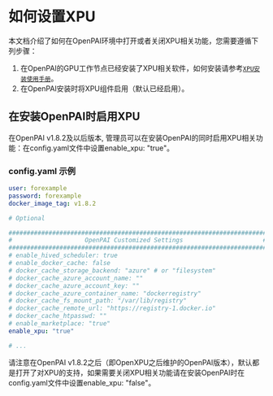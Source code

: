 # 如何设置XPU

本文档介绍了如何在OpenPAI环境中打开或者关闭XPU相关功能，您需要遵循下列步骤：

  1. 在OpenPAI的GPU工作节点已经安装了XPU相关软件，如何安装请参考[`XPU安装使用手册`](http://www.xpucube.com/en/pdf/xpu-docker-user-guide.pdf)。
  2. 在OpenPAI安装时将XPU组件启用（默认已经启用）。

## 在安装OpenPAI时启用XPU

在OpenPAI v1.8.2及以后版本, 管理员可以在安装OpenPAI的同时启用XPU相关功能：在config.yaml文件中设置enable_xpu: "true"。

### config.yaml 示例

```yaml
user: forexample
password: forexample
docker_image_tag: v1.8.2

# Optional

#######################################################################
#                    OpenPAI Customized Settings                      #
#######################################################################
# enable_hived_scheduler: true
# enable_docker_cache: false
# docker_cache_storage_backend: "azure" # or "filesystem"
# docker_cache_azure_account_name: ""
# docker_cache_azure_account_key: ""
# docker_cache_azure_container_name: "dockerregistry"
# docker_cache_fs_mount_path: "/var/lib/registry"
# docker_cache_remote_url: "https://registry-1.docker.io"
# docker_cache_htpasswd: ""
# enable_marketplace: "true"
enable_xpu: "true"

# ...
```

请注意在OpenPAI v1.8.2之后（即OpenXPU之后维护的OpenPAI版本），默认都是打开了对XPU的支持，如果需要关闭XPU相关功能请在安装OpenPAI时在config.yaml文件中设置enable_xpu: "false"。
